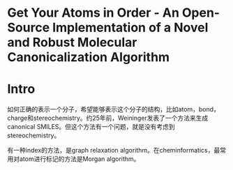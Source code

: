 # Get Your Atoms in Order - An Open-Source Implementation of a Novel and Robust Molecular Canonicalization Algorithm

# Intro

如何正确的表示一个分子，希望能够表示这个分子的结构，比如atom，bond，charge和stereochemistry。约25年前，Weininger发表了一个方法来生成canonical SMILES。但这个方法有一个问题，就是没有考虑到stereochemistry。

有一种index的方法，是graph relaxation algorithm。在cheminformatics，最常用对atom进行标记的方法是Morgan algorithm。